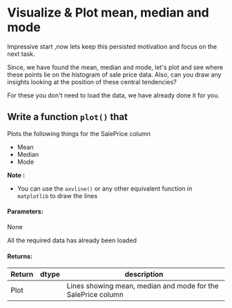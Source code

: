 # Visualize & Plot mean, median and mode 

Impressive start ,now lets keep this persisted motivation and focus on the next task.

Since, we have found the mean, median and mode, let's plot and see where these points lie on the histogram of sale price data. Also, can you draw any insights looking at the position of these central tendencies?

For these you don't need to load the data, we have already done it for you.

## Write a function  `plot()` that

Plots the following things for the SalePrice column
* Mean
* Median
* Mode

**Note :** 
* You can use the `axvline()` or any other equivalent function in `matplotlib` to draw the lines

#### Parameters:
None

All the required data has already been loaded 
 
#### Returns:

| Return | dtype | description |
| --- | --- | --- | 
| Plot | | Lines showing mean, median and mode for the SalePrice column|
